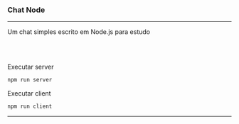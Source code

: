 ### Chat Node



____

Um chat simples escrito em Node.js para estudo 

<br/>
<br/>

Executar server
```js
npm run server
```
Executar client
```js
npm run client
```

____


